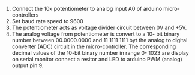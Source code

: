 1. Connect the 10k potentiometer to analog input A0 of arduino micro-controllers
2. Set baud rate speed to 9600
3. The potentiometer acts as voltage divider circuit between 0V and +5V.
4. The analog voltage from potentiometer is convert to a 10- bit binary number between 00.0000.0000 and 11 1111 1111 byt the analog to digital converter (ADC) circuit in the micro-controller. The corresponding decimal values of the 10-bit binary number in range 0- 1023 are display on serial monitor
connect a resitor and LED to arduino PWM (analog) output pin 9.
